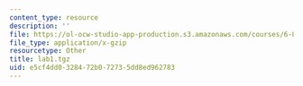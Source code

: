 ```yaml
---
content_type: resource
description: ''
file: https://ol-ocw-studio-app-production.s3.amazonaws.com/courses/6-824-distributed-computer-systems-engineering-spring-2006/e5cf4dd0328472b072735dd8ed962783_lab1.tgz
file_type: application/x-gzip
resourcetype: Other
title: lab1.tgz
uid: e5cf4dd0-3284-72b0-7273-5dd8ed962783
---
```

